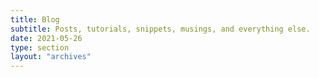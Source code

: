 ```yaml
---
title: Blog
subtitle: Posts, tutorials, snippets, musings, and everything else.
date: 2021-05-26
type: section
layout: "archives"
---
```

